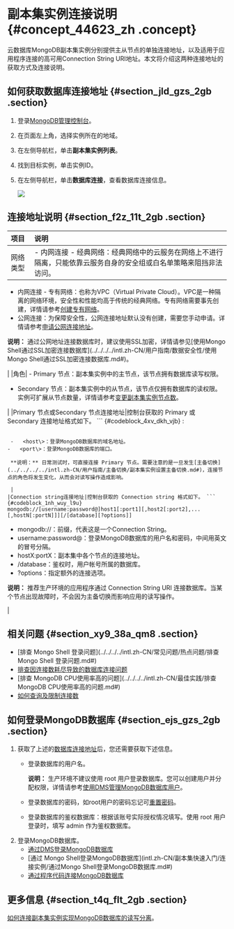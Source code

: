 # 副本集实例连接说明 {#concept_44623_zh .concept}

云数据库MongoDB副本集实例分别提供主从节点的单独连接地址，以及适用于应用程序连接的高可用Connection String URI地址。本文将介绍这两种连接地址的获取方式及连接说明。

## 如何获取数据库连接地址 {#section_jld_gzs_2gb .section}

1.  登录[MongoDB管理控制台](https://mongodb.console.aliyun.com/)。
2.  在页面左上角，选择实例所在的地域。
3.  在左侧导航栏，单击**副本集实例列表**。
4.  找到目标实例，单击实例ID。
5.  在左侧导航栏，单击**数据库连接**，查看数据库连接信息。

    ![](http://static-aliyun-doc.oss-cn-hangzhou.aliyuncs.com/assets/img/6672/156289552413778_zh-CN.png)


## 连接地址说明 {#section_f2z_11t_2gb .section}

|项目|说明|
|:-|:-|
|网络类型| -   内网连接 - 经典网络：经典网络中的云服务在网络上不进行隔离，只能依靠云服务自身的安全组或白名单策略来阻挡非法访问。
-   内网连接 - 专有网络：也称为VPC（Virtual Private Cloud）。VPC是一种隔离的网络环境，安全性和性能均高于传统的经典网络。专有网络需要事先创建，详情请参考[创建专有网络](https://www.alibabacloud.com/help/zh/doc-detail/65402.htm)。
-   公网连接：为保障安全性，公网连接地址默认没有创建，需要您手动申请。详情请参考[申请公网连接地址](intl.zh-CN/副本集快速入门/申请公网连接地址.md#)。

**说明：** 通过公网地址连接数据库时，建议使用SSL加密，详情请参见[使用Mongo Shell通过SSL加密连接数据库](../../../../intl.zh-CN/用户指南/数据安全性/使用Mongo Shell通过SSL加密连接数据库.md#)。


 |
|角色| -   Primary 节点：副本集实例中的主节点，该节点拥有数据库读写权限。
-   Secondary 节点：副本集实例中的从节点，该节点仅拥有数据库的读权限。实例可扩展从节点数量，详情请参考[变更副本集实例节点数](../../../../intl.zh-CN/用户指南/实例管理/变更副本集实例节点数.md#)。

 |
|Primary 节点或Secondary 节点连接地址|控制台获取的 Primary 或 Secondary 连接地址格式如下。 ``` {#codeblock_4xv_dkh_vjb}
<host>:<port>
```

 -   <host\>：登录MongoDB数据库的域名地址。
-   <port\>：登录MongoDB数据库的端口。

 **说明：** 日常测试时，可直接连接 Primary 节点。需要注意的是一旦发生[主备切换](../../../../intl.zh-CN/用户指南/主备切换/副本集实例设置主备切换.md#)，连接节点的角色将发生变化，从而会对读写操作造成影响。

 |
|Connection string连接地址|控制台获取的 Connection string 格式如下。 ``` {#codeblock_1nh_wuy_l9u}
mongodb://[username:password@]host1[:port1][,host2[:port2],...[,hostN[:portN]]][/[database][?options]]
```

 -   mongodb://：前缀，代表这是一个Connection String。
-   username:password@：登录MongoDB数据库的用户名和密码，中间用英文的冒号分隔。
-   hostX:portX：副本集中各个节点的连接地址。
-   /database：鉴权时，用户帐号所属的数据库。
-   ?options：指定额外的连接选项。

 **说明：** 推荐生产环境的应用程序通过 Connection String URI 连接数据库。当某个节点出现故障时，不会因为主备切换而影响应用的读写操作。

 |

## 相关问题 {#section_xy9_38a_qm8 .section}

-   [排查 Mongo Shell 登录问题](../../../../intl.zh-CN/常见问题/热点问题/排查 Mongo Shell 登录问题.md#)
-   [排查因连接数耗尽导致的数据库连接问题](../../../../intl.zh-CN/常见问题/热点问题/排查因连接数耗尽导致的数据库连接问题.md#)
-   [排查 MongoDB CPU使用率高的问题](../../../../intl.zh-CN/最佳实践/排查MongoDB CPU使用率高的问题.md#)
-   [如何查询及限制连接数](../../../../intl.zh-CN/常见问题/热点问题/如何查询及限制连接数.md#)

## 如何登录MongoDB数据库 {#section_ejs_gzs_2gb .section}

1.  获取了上述的[数据库连接地址](#section_jld_gzs_2gb)后，您还需要获取下述信息。
    -   登录数据库的用户名。

        **说明：** 生产环境不建议使用 root 用户登录数据库。您可以创建用户并分配权限，详情请参考[使用DMS管理MongoDB数据库用户](../../../../intl.zh-CN/用户指南/账号管理/使用DMS管理MongoDB数据库用户.md#)。

    -   登录数据库的密码，如root用户的密码忘记可[重置密码](intl.zh-CN/副本集快速入门/设置密码.md#)。
    -   登录数据库的鉴权数据库：根据该账号实际授权情况填写。使用 root 用户登录时，填写 admin 作为鉴权数据库。
2.  登录MongoDB数据库。
    -   [通过DMS登录MongoDB数据库](intl.zh-CN/副本集快速入门/连接实例/通过DMS登录MongoDB数据库.md#)
    -   [通过 Mongo Shell登录MongoDB数据库](intl.zh-CN/副本集快速入门/连接实例/通过Mongo Shell登录MongoDB数据库.md#)
    -   [通过程序代码连接MongoDB数据库](intl.zh-CN/副本集快速入门/连接实例/程序代码连接.md#)

## 更多信息 {#section_t4q_flt_2gb .section}

 [如何连接副本集实例实现MongoDB数据库的读写分离](../../../../intl.zh-CN/最佳实践/如何连接副本集实例实现读写分离和高可用.md#)。

